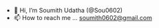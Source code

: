 - 👋 Hi, I’m Soumith Udatha (@Sou0602)
- 📫 How to reach me ... soumith0602@gmail.com

<!---
Sou0602/Sou0602 is a ✨ special ✨ repository because its `README.md` (this file) appears on your GitHub profile.
You can click the Preview link to take a look at your changes.
--->
